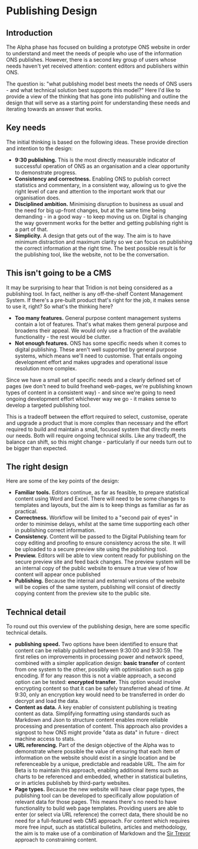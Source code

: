 # Publishing Design
## Introduction
The Alpha phase has focused on building a prototype ONS website in order to understand and meet the needs of people who use of the information ONS publishes. However, there is a second key group of users whose needs haven't yet received attention: content editors and publishers within ONS.

The question is: "what publishing model best meets the needs of ONS users - and what technical solution best supports this model?" Here I'd like to provide a view of the thinking that has gone into publishing and outline the design that will serve as a starting point for understanding these needs and iterating towards an answer that works.

## Key needs
The initial thinking is based on the following ideas. These provide direction and intention to the design:
 * **9:30 publishing.** This is the most directly measurable indicator of successful operation of ONS as an organisation and a clear opportunity to demonstrate progress.
 * **Consistency and correctness.** Enabling ONS to publish correct statistics and commentary, in a consistent way, allowing us to give the right level of care and attention to the important work that our organisation does.
 * **Disciplined ambition.** Minimising disruption to business as usual and the need for big up-front changes, but at the same time being demanding - in a good way - to keep moving us on. Digital is changing the way government works for the better and getting publishing right is a part of that.
 * **Simplicity.** A design that gets out of the way. The aim is to have minimum distraction and maximum clarity so we can focus on publishing the correct information at the right time. The best possible result is for the publishing tool, like the website, not to be the conversation.
  
## This isn't going to be a CMS
It may be surprising to hear that Tridion is not being considered as a publishing tool. In fact, neither is any off-the-shelf Content Management System. If there's a pre-built product that's right for the job, it makes sense to use it, right? So what's the thinking here?
 * **Too many features.** General purpose content management systems contain a lot of features. That's what makes them general purpose and broadens their appeal. We would only use a fraction of the available functionality - the rest would be clutter.
 * **Not enough features.** ONS has some specific needs when it comes to digital publishing. These aren't well supported by general purpose systems, which means we'll need to customise. That entails ongoing development effort and makes upgrades and operational issue resolution more complex.

Since we have a small set of specific needs and a clearly defined set of pages (we don't need to build freehand web-pages, we're publishing known types of content in a consistent way) - and since we're going to need ongoing development effort whichever way we go - it makes sense to develop a targeted publishing tool.

This is a tradeoff between the effort required to select, customise, operate and upgrade a product that is more complex than necessary and the effort required to build and maintain a small, focused system that directly meets our needs. Both will require ongoing technical skills. Like any tradeoff, the balance can shift, so this might change - particularly if our needs turn out to be bigger than expected.

## The right design
Here are some of the key points of the design:
 * **Familiar tools.** Editors continue, as far as feasible, to prepare statistical content using Word and Excel. There will need to be some changes to templates and layouts, but the aim is to keep things as familiar as far as practical.
 * **Correctness.** Workflow will be limited to a "second pair of eyes" in order to minimise delays, whilst at the same time supporting each other in publishing correct information.
 * **Consistency.** Content will be passed to the Digital Publishing team for copy editing and proofing to ensure consistency across the site. It will be uploaded to a secure preview site using the publishing tool.
 * **Preview.** Editors will be able to view content ready for publishing on the secure preview site and feed back changes. The preview system will be an internal copy of the public website to ensure a true view of how content will appear once published
 * **Publishing.** Because the internal and external versions of the website will be copies of the same system, publishing will consist of directly copying content from the preview site to the public site.

## Technical detail
To round out this overview of the publishing design, here are some specific technical details.
 * **publishing speed.** Two options have been identified to ensure that content can be reliably published between 9:30:00 and 9:30:59. The first relies on improvements in processing power and network speed, combined with a simpler application design: **basic transfer** of content from one system to the other, possibly with optimisation such as gzip encoding. If for any reason this is not a viable approach, a second option can be tested: **encrypted transfer**. This option would involve encrypting content so that it can be safely transferred ahead of time. At 9:30, only an encryption key would need to be transferred in order do decrypt and load the data.
 * **Content as data.** A key enabler of consistent publishing is treating content as data. Simplifying formatting using standards such as Markdown and Json to structure content enables more reliable processing and presentation of content. This approach also provides a signpost to how ONS might provide "data as data" in future - direct machine access to stats.
 * **URL referencing.** Part of the design objective of the Alpha was to demonstrate where possible the value of ensuring that each item of information on the website should exist in a single location and be referenceable by a unique, predictable and readable URL. The aim for Beta is to maintain this approach, enabling additional items such as charts to be referenced and embedded, whether in statistical bulletins, or in articles publisheb by third-party websites.
 * **Page types.** Because the new website will have clear page types, the publishing tool can be developed to specifically allow population of relevant data for those pages. This means there's no need to have functionality to build web page templates. Providing users are able to enter (or select via URL reference) the correct data, there should be no need for a full-featured web CMS approach. For content which requires more free input, such as statistical bulletins, articles and methodology, the aim is to make use of a combination of Markdown and the [Sir Trevor](http://madebymany.github.io/sir-trevor-js/) approach to constraining content.

